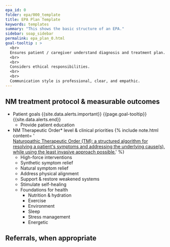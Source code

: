 ```yaml
---
epa_id: 0
folder: epa/000_template
title: EPA Plan Template
keywords: templates
summary: "This shows the basic structure of an EPA."
sidebar: soap_sidebar
permalink: epa_plan_0.html
goal-tooltip : >
  <br>
  Ensures patient / caregiver understand diagnosis and treatment plan.
  <br>
  <br>
  Considers ethical responsibilities.
  <br>
  <br>
  Communication style is professional, clear, and empathic.
---
```


## NM treatment protocol & measurable outcomes
- Patient goals
  {{site.data.alerts.important}}
  {{page.goal-tooltip}}
  {{site.data.alerts.end}}
  - Provide patient education
- NM Therapeutic Order* level & clinical priorities
  {% include note.html content= '<br>[Naturopathic Therapeutic Order (TM): a structured algorithm for resolving a patient's symptoms and addressing the underlying cause(s), while using the least invasive approach possible.](https://fnminstitute.org/therapeutic-order/)' %}
  - High-force interventions
  - Synthetic symptom relief
  - Natural symptom relief
  - Address physical alignment
  - Support & restore weakened systems
  - Stimulate self-healing
  - Foundations for health
    - Nutrition & hydration
    - Exercise
    - Environment
    - Sleep
    - Stress management
    - Energetic


## Referrals, when appropriate 